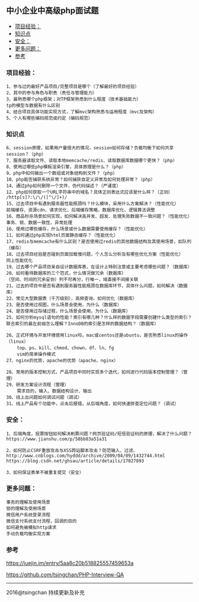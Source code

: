 中小企业中高级php面试题
----
<!-- TOC -->

- [项目经验：](#项目经验)
- [知识点](#知识点)
- [安全：](#安全)
- [更多问题：](#更多问题)
- [参考](#参考)

<!-- /TOC -->
### 项目经验：

    1、参与过的最好产品项目/完整项目是哪个（了解最好的项目经验）
    2、其中的参与角色与职责（责任与管理能力）
    3、最熟悉哪个php框架；对TP框架熟悉到什么程度（技术基础能力）
    tp的模型与数据有什么区别
    4、结合项目具体功能实现方式，了解mvc架构熟悉与运用程度（mvc及架构）
    5、个人有哪些编码规范或约定（编码规范）

### 知识点

    6、session原理，如果用户量很大的情况，session如何存储？负载均衡下如何共享session？（php）
    7、服务器读取文件、读取本地memcache/redis、读取数据库数据哪个更快？（php）
    8、使用过哪些php模板渲染引擎，具体原理是什么？（php）
    9、php中如何输出一个数组或对象结构到文件？（php）
    10、php能否捕获系统异常？如何捕获自定义异常及如何处理异常？（php）
    14、通过php如何删除一个文件，伪代码描述？（严谨度）
    12、php如何获取一个URL字符串中的域名？具体正则表达式应该是什么样？（正则）
    /http[s]?:\/\/([^\/]+)/
    15、过去项目中有遇到服务器性能瓶颈吗？什么模块，采用什么方案解决？（性能优化）
    前端缓存、资源cdn、请求优化、后端缓存策略、数据库优化、逻辑算法调整
    16、商品秒杀场景如何实现，如何解决高并发、超发、处理失败数据不一致问题？（性能优化）
    事务、锁、数据一致性、异常处理
    16、使用过哪些缓存，什么场景或什么数据需要使用缓存？（性能优化）
    11、如何通过php实现html页面静态缓存？（性能优化）
    17、redis与memcache有什么区别？是否使用过redis的其他数据结构及其使用场景，如队列（缓存）
    18、过去项目经验是否碰到页面加载慢问题，个人怎么分析及有哪些优化方案（性能优化）
    同上性能优化
    19、过去哪个产品项目亲自设计数据库表，在设计上特别注意或主要考虑哪些问题？（数据库）
    20、如何看待数据库的三个范式，什么情况做冗余（数据库）
    （空间、时间的冗余妥协）列不可再分，行唯一，域直接不间接关联
    21、过去的项目中是否有遇到服务器性能瓶颈在数据库环节，具体什么问题，如何解决（数据库）
    22、常见大型数据表（千万级别），高频查询，如何优化（数据库）
    23、是否使用过视图，什么场景会使用，为什么（数据库）
    24、是否使用过存储过程，什么场景会使用，为什么（数据库）
    25、如何分析mysql语句的性能？索引有哪几种？什么样的数据字段需要创建什么类型的索引？联合索引的最左前缀怎么理解？InnoDB的索引是怎样的数据结构？（数据库）

    26、正式环境与开发环境使用linux吗，mac或centos还是ubuntu，是否熟悉linux的操作（linux）
        top、ps、kill、chmod、chown、df、ln、fg
        vim的简单操作模式
    27、nginx的优势，apache的优势（apache、nginx）

    28、常用的版本控制方式，产品项目中同时实现多个迭代，如何进行代码版本控制管理？（管理）
    29、研发方案设计流程（管理）
        需求目的，输入、数据结构设计、输出
    30、线上出问题如何调试问题（调试）
    31、线上产品有个功能中，点击后报错，从后端角度，如何快速排查定位问题？（调试）

### 安全：

    1、后端角度，投票按钮如何解决刷票问题？网页验证码/短信验证码的原理，解决了什么问题？
    https://www.jianshu.com/p/58bb83a51a31

    2、如何防止CSRF重放攻击与XSS跨站脚本攻击？防范输入、过滤、
    http://www.cnblogs.com/hyddd/archive/2009/04/09/1432744.html
    https://blog.csdn.net/ghsau/article/details/17027893

    3、如何保证表单不被重复提交（安全）

### 更多问题：

    事务的理解及使用场景
    锁的理解及使用场景
    微信用户系统登录流程
    微信支付系统支付流程，回调的目的
    如何避免被模拟http请求
    手动负载均衡实现方案

### 参考

https://juejin.im/entry/5aa8c20b518825557459653a

https://github.com/tsingchan/PHP-Interview-QA


---
2016@tsingchan 持续更新及补充